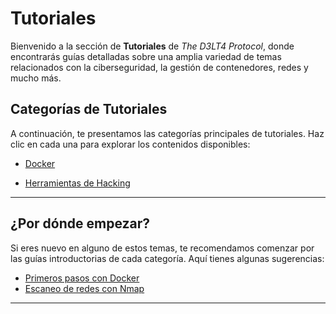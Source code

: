 # Tutoriales

Bienvenido a la sección de **Tutoriales** de *The D3LT4 Protocol*, donde encontrarás guías detalladas sobre una amplia variedad de temas relacionados con la ciberseguridad, la gestión de contenedores, redes y mucho más.

## Categorías de Tutoriales

A continuación, te presentamos las categorías principales de tutoriales. Haz clic en cada una para explorar los contenidos disponibles:

- [Docker](./Docker/primeros-pasos-docker.md)

- [Herramientas de Hacking](./herramientas-hacking/nmap.md)

<!-- - [Ciberseguridad](./ciberseguridad/index.md)
  - Explora guías sobre escaneo de redes, análisis de vulnerabilidades y técnicas avanzadas de pentesting para mejorar tus habilidades de ciberseguridad. -->

<!-- - [Redes](./redes/index.md)
  - Conoce las mejores prácticas para la configuración de redes, instalación de VPNs y manejo de herramientas de monitoreo y seguridad de red. -->

<!-- - [Herramientas](./herramientas/index.md)
  - Domina el uso de herramientas esenciales como Burp Suite, Metasploit, Wireshark y más, para fortalecer tus conocimientos y capacidades en ciberseguridad. -->

---

## ¿Por dónde empezar?

Si eres nuevo en alguno de estos temas, te recomendamos comenzar por las guías introductorias de cada categoría. Aquí tienes algunas sugerencias:

- [Primeros pasos con Docker](./Docker/primeros-pasos-docker.md)
- [Escaneo de redes con Nmap](./herramientas-hacking/nmap.md)
<!-- - [Configuración de una IP estática en Ubuntu](./redes/configuracion-ip-estatica-ubuntu.md) -->

---

<!-- ## Contribuye con la Comunidad

¿Tienes un tutorial que te gustaría ver aquí o alguna sugerencia? ¡Nos encantaría saber de ti! Contacta con nosotros y ayúdanos a mejorar este espacio para la comunidad de entusiastas de la ciberseguridad.

---

¡Explora, aprende y mejora tus habilidades con nuestros tutoriales! -->

